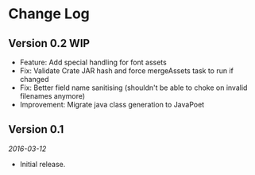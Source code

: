 Change Log
==========

## Version 0.2 WIP

 *  Feature: Add special handling for font assets
 *  Fix: Validate Crate JAR hash and force mergeAssets task to run if changed
 *  Fix: Better field name sanitising (shouldn't be able to choke on invalid filenames anymore)
 *  Improvement: Migrate java class generation to JavaPoet


## Version 0.1

_2016-03-12_

 *  Initial release.